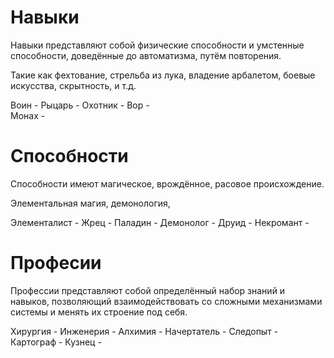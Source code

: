 # Навыки
Навыки представляют собой физические способности и умстенные способности, доведённые до автоматизма, путём повторения.

Такие как фехтование, стрельба из лука, владение арбалетом, боевые искусства, скрытность, и т.д.

Воин -
Рыцарь - 
Охотник - 
Вор - 	
Монах -


# Способности
Способности имеют магическое, врождённое, расовое происхождение.

Элементальная магия, демонология,

Элементалист - 
Жрец -
Паладин -
Демонолог -
Друид -
Некромант -


# Професии

Профессии представляют собой определённый набор знаний и навыков, позволяющий взаимодействовать со сложными механизмами системы и менять их строение под себя.

Хирургия - 
Инженерия - 
Алхимия - 
Начертатель - 
Следопыт -
Картограф - 
Кузнец -




